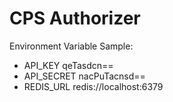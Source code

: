CPS Authorizer
=======

Environment Variable Sample:
- API_KEY                           qeTasdcn==
- API_SECRET                        nacPuTacnsd==
- REDIS_URL                         redis://localhost:6379